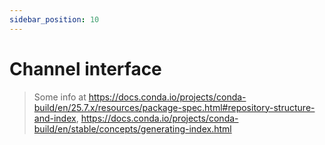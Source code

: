 ```yaml
---
sidebar_position: 10
---
```


# Channel interface

> Some info at https://docs.conda.io/projects/conda-build/en/25.7.x/resources/package-spec.html#repository-structure-and-index, https://docs.conda.io/projects/conda-build/en/stable/concepts/generating-index.html
